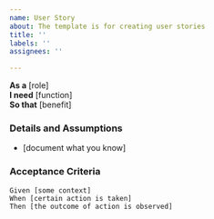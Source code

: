 ```yaml
---
name: User Story
about: The template is for creating user stories
title: ''
labels: ''
assignees: ''

---
```


**As a** [role]  
**I need** [function]  
**So that** [benefit]

### Details and Assumptions
* [document what you know]

### Acceptance Criteria
```gherkin
Given [some context]  
When [certain action is taken]  
Then [the outcome of action is observed]
```
